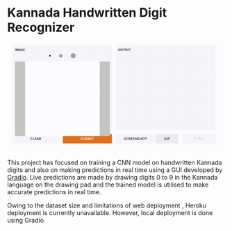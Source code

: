 # Kannada Handwritten Digit Recognizer

![Alt Text](kannadadigits.gif)


This project has focused on training a CNN model on handwritten Kannada digits and also on making predictions in real time using a GUI developed by [Gradio](https://www.gradio.app). Live predictions are made by drawing digits 0 to 9 in the Kannada language on the drawing pad and the trained model is utilised to make accurate predictions in real time.













Owing to the dataset size and limitations of web deployment , Heroku deployment is currently unavailable. However, local deployment is done using Gradio. 
